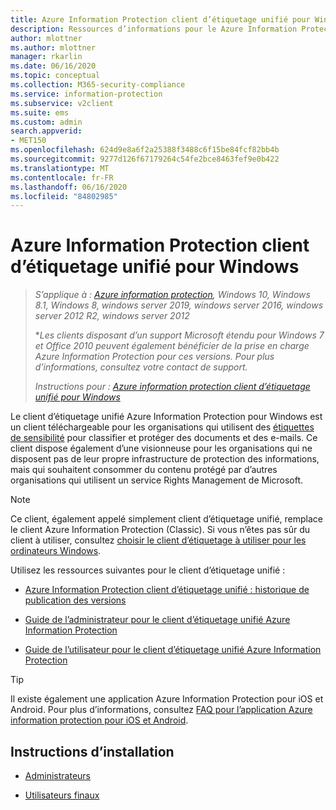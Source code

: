 ```yaml
---
title: Azure Information Protection client d’étiquetage unifié pour Windows
description: Ressources d’informations pour le Azure Information Protection client d’étiquetage unifié pour Windows.
author: mlottner
ms.author: mlottner
manager: rkarlin
ms.date: 06/16/2020
ms.topic: conceptual
ms.collection: M365-security-compliance
ms.service: information-protection
ms.subservice: v2client
ms.suite: ems
ms.custom: admin
search.appverid:
- MET150
ms.openlocfilehash: 624d9e8a6f2a25388f3488c6f15be84fcf82bb4b
ms.sourcegitcommit: 9277d126f67179264c54fe2bce8463fef9e0b422
ms.translationtype: MT
ms.contentlocale: fr-FR
ms.lasthandoff: 06/16/2020
ms.locfileid: "84802985"
---
```

# <a name="azure-information-protection-unified-labeling-client-for-windows"></a>Azure Information Protection client d’étiquetage unifié pour Windows

>*S’applique à : [Azure information protection](https://azure.microsoft.com/pricing/details/information-protection), Windows 10, Windows 8.1, Windows 8, windows server 2019, windows server 2016, windows server 2012 R2, windows server 2012*
>
> **Les clients disposant d’un support Microsoft étendu pour Windows 7 et Office 2010 peuvent également bénéficier de la prise en charge Azure Information Protection pour ces versions. Pour plus d’informations, consultez votre contact de support.*
>
> *Instructions pour : [Azure information protection client d’étiquetage unifié pour Windows](../faqs.md#whats-the-difference-between-the-azure-information-protection-client-and-the-azure-information-protection-unified-labeling-client)*

Le client d’étiquetage unifié Azure Information Protection pour Windows est un client téléchargeable pour les organisations qui utilisent des [étiquettes de sensibilité](https://docs.microsoft.com/microsoft-365/compliance/sensitivity-labels) pour classifier et protéger des documents et des e-mails. Ce client dispose également d’une visionneuse pour les organisations qui ne disposent pas de leur propre infrastructure de protection des informations, mais qui souhaitent consommer du contenu protégé par d’autres organisations qui utilisent un service Rights Management de Microsoft.

> [!NOTE]
> Ce client, également appelé simplement client d’étiquetage unifié, remplace le client Azure Information Protection (Classic). Si vous n’êtes pas sûr du client à utiliser, consultez [choisir le client d’étiquetage à utiliser pour les ordinateurs Windows](use-client.md#choose-which-labeling-client-to-use-for-windows-computers).

Utilisez les ressources suivantes pour le client d’étiquetage unifié :

- [Azure Information Protection client d’étiquetage unifié : historique de publication des versions](unifiedlabelingclient-version-release-history.md)

- [Guide de l’administrateur pour le client d’étiquetage unifié Azure Information Protection](clientv2-admin-guide.md)

- [Guide de l’utilisateur pour le client d’étiquetage unifié Azure Information Protection](clientv2-user-guide.md)

> [!TIP]
> Il existe également une application Azure Information Protection pour iOS et Android. Pour plus d’informations, consultez [FAQ pour l’application Azure information protection pour iOS et Android](mobile-app-faq.md).

## <a name="install-instructions"></a>Instructions d’installation

- [Administrateurs](clientv2-admin-guide-install.md)

- [Utilisateurs finaux](install-unifiedlabelingclient-app.md)
